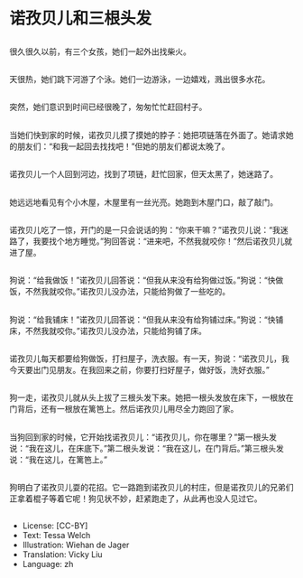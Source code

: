 # 诺孜贝儿和三根头发

##
很久很久以前，有三个女孩，她们一起外出找柴火。

##
天很热，她们跳下河游了个泳。她们一边游泳，一边嬉戏，溅出很多水花。

##
突然，她们意识到时间已经很晚了，匆匆忙忙赶回村子。

##
当她们快到家的时候，诺孜贝儿摸了摸她的脖子：她把项链落在外面了。她请求她的朋友们：“和我一起回去找找吧！”但她的朋友们都说太晚了。

##
诺孜贝儿一个人回到河边，找到了项链，赶忙回家，但天太黑了，她迷路了。

##
她远远地看见有个小木屋，木屋里有一丝光亮。她跑到木屋门口，敲了敲门。

##
诺孜贝儿吃了一惊，开门的是一只会说话的狗：“你来干嘛？”诺孜贝儿说：“我迷路了，我要找个地方睡觉。”狗回答说：“进来吧，不然我就咬你！”然后诺孜贝儿就进了屋。

##
狗说：“给我做饭！”诺孜贝儿回答说：“但我从来没有给狗做过饭。”狗说：“快做饭，不然我就咬你。”诺孜贝儿没办法，只能给狗做了一些吃的。

##
狗说：“给我铺床！”诺孜贝儿回答说：“但我从来没有给狗铺过床。”狗说：“快铺床，不然我就咬你。”诺孜贝儿没办法，只能给狗铺了床。

##
诺孜贝儿每天都要给狗做饭，打扫屋子，洗衣服。有一天，狗说：“诺孜贝儿，我今天要出门见朋友。在我回来之前，你要打扫好屋子，做好饭，洗好衣服。”

##
狗一走，诺孜贝儿就从头上拔了三根头发下来。她把一根头发放在床下，一根放在门背后，还有一根放在篱笆上。然后诺孜贝儿用尽全力跑回了家。

##
当狗回到家的时候，它开始找诺孜贝儿：“诺孜贝儿，你在哪里？”第一根头发说：“我在这儿，在床底下。”第二根头发说：“我在这儿，在门背后。”第三根头发说：“我在这儿，在篱笆上。”

##
狗明白了诺孜贝儿耍的花招。它一路跑到诺孜贝儿的村庄，但是诺孜贝儿的兄弟们正拿着棍子等着它呢！狗见状不妙，赶紧跑走了，从此再也没人见过它。

##
* License: [CC-BY]
* Text: Tessa Welch
* Illustration: Wiehan de Jager
* Translation: Vicky Liu
* Language: zh

